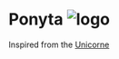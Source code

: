 # Ponyta ![logo](https://github.com/olgam4/ponyta/raw/assets/ponyta.png)

Inspired from the [Unicorne](https://github.com/fgebhart/zmk-config)
